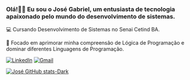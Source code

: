 
### Olá!👋🏽 Eu sou o José Gabriel, um entusiasta de tecnologia apaixonado pelo mundo do desenvolvimento de sistemas.

💻 Cursando Desenvolvimento de Sistemas no Senai Cetind BA.

🧠 Focado em aprimorar minha compreensão de Lógica de Programação e dominar diferentes Linguagens de Programação.

[![LinkedIn](https://img.shields.io/badge/LinkedIn-0077B5?style=for-the-badge&logo=linkedin&logoColor=white)](https://www.linkedin.com/in/jos%C3%A9-gabriel-9a9131233/)
[![Gmail](https://img.shields.io/badge/Gmail-D14836?style=for-the-badge&logo=gmail&logoColor=white)](https://mail.google.com/mail/u/1/#inbox)

[![José GitHub stats-Dark](https://github-readme-stats.vercel.app/api?username=JoseGabrielJs&show_icons=true&theme=dark#gh-dark-mode-only)](https://github.com/JoseGabrielJs/github-readme-stats#gh-dark-mode-only)
